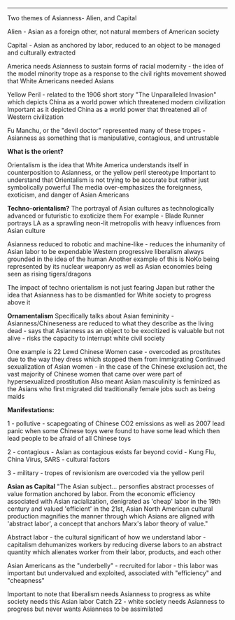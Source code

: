 

----

Two themes of Asianness- Alien, and Capital

Alien - Asian as a foreign other, not natural members of American society

Capital - Asian as anchored by labor, reduced to an object to be managed and culturally extracted

America needs Asianness to sustain forms of racial modernity - the idea of the model minority trope as a response to the civil rights movement showed that White Americans needed Asians 

Yellow Peril - related to the 1906 short story "The Unparalleled Invasion" which depicts China as a world power which threatened modern civilization
Important as it depicted China as a world power that threatened all of Western civilization

Fu Manchu, or the "devil doctor" represented many of these tropes - Asianness as something that is manipulative, contagious, and untrustable

**What is the orient?**

Orientalism is the idea that White America understands itself in counterposition to Asianness, or the yellow peril stereotype 
Important to understand that Orientalism is not trying to be accurate but rather just symbolically powerful
The media over-emphasizes the foreignness, exoticism, and danger of Asian Americans

**Techno-orientalism?**
The portrayal of Asian cultures as technologically advanced or futuristic to exoticize them
For example - Blade Runner portrays LA as a sprawling neon-lit metropolis with heavy influences from Asian culture 

Asianness reduced to robotic and machine-like - reduces the inhumanity of Asian labor to be expendable
Western progressive liberalism always grounded in the idea of the human
Another example of this is NoKo being represented by its nuclear weaponry as well as Asian economies being seen as rising tigers/dragons

The impact of techno orientalism is not just fearing Japan but rather the idea that Asianness has to be dismantled for White society to progress above it

**Ornamentalism**
Specifically talks about Asian femininity - Asianness/Chineseness are reduced to what they describe as the living dead - says that Asianness as an object to be exocitized is valuable but not alive - risks the capacity to interrupt white civil society

One example is 22 Lewd Chinese Women case - overcoded as prostitutes due to the way they dress which stopped them from immigrating
Continued sexualization of Asian women - in the case of the Chinese exclusion act, the vast majority of Chinese women that came over were part of hypersexualized prostitution 
Also meant Asian masculinity is feminized as the Asians who first migrated did traditionally female jobs such as being maids 

**Manifestations:**

1 - pollutive - scapegoating of Chinese CO2 emissions as well as 2007 lead panic when some Chinese toys were found to have some lead which then lead people to be afraid of all Chinese toys

2 - contagious - Asian as contagious exists far beyond covid - Kung Flu, China Virus, SARS - cultural factors 

3 - military - tropes of revisionism are overcoded via the yellow peril 


**Asian as Capital**
"The Asian subject... personfies abstract processes of value formation anchored by labor. From the economic efficiency associated with Asian racialization, denigrated as 'cheap' labor in the 19th century and valued 'efficient' in the 21st, Asian North American cultural production magnifies the manner through which Asians are aligned with 'abstract labor', a concept that anchors Marx's labor theory of value."

Abstract labor - the cultural significant of how we understand labor - capitalism dehumanizes workers by reducing diverse labors to an abstract quantity which alienates worker from their labor, products, and each other

Asian Americans as the "underbelly" - recruited for labor - this labor was important but undervalued and exploited, associated with "efficiency" and "cheapness" 

Important to note that liberalism needs Asianness to progress as white society needs this Asian labor
Catch 22 - white society needs Asianness to progress but never wants Asianness to be assimilated 